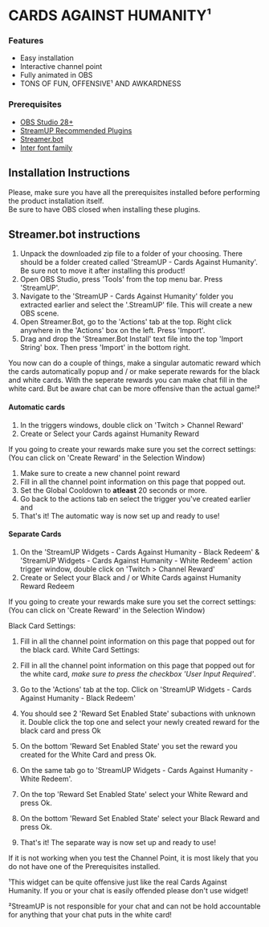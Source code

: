 # CARDS AGAINST HUMANITY¹

### Features
- Easy installation
- Interactive channel point
- Fully animated in OBS
- TONS OF FUN, OFFENSIVE¹ AND AWKARDNESS

### Prerequisites
- [OBS Studio 28+](https://obsproject.com/)
- [StreamUP Recommended Plugins](https://streamup.tips/product/plugin-installer)
- [Streamer.bot](https://streamer.bot)
- [Inter font family](https://rsms.me/inter/)

## Installation Instructions
Please, make sure you have all the prerequisites installed before performing the product installation itself.  
Be sure to have OBS closed when installing these plugins.

## Streamer.bot instructions

1. Unpack the downloaded zip file to a folder of your choosing. There should be a folder created called 'StreamUP - Cards Against Humanity'. Be sure not to move it after installing this product!
2. Open OBS Studio, press 'Tools' from the top menu bar. Press 'StreamUP'.
3. Navigate to the 'StreamUP - Cards Against Humanity' folder you extracted earlier and select the '.StreamUP' file. This will create a new OBS scene.
4. Open Streamer.Bot, go to the 'Actions' tab at the top. Right click anywhere in the 'Actions' box on the left. Press 'Import'.
5. Drag and drop the 'Streamer.Bot Install' text file into the top 'Import String' box. Then press 'Import' in the bottom right. 

You now can do a couple of things, make a singular automatic reward which the cards automatically popup and / or make seperate rewards for the black and white cards. 
With the seperate rewards you can make chat fill in the white card. But be aware chat can be more offensive than the actual game!²
  
#### Automatic cards

1. In the triggers windows, double click on 'Twitch > Channel Reward'
2. Create or Select your Cards against Humanity Reward

If you going to create your rewards make sure you set the correct settings:
(You can click on 'Create Reward' in the Selection Window)

1. Make sure to create a new channel point reward
2. Fill in all the channel point information on this page that popped out.
3. Set the Global Cooldown to **atleast** 20 seconds or more.
4. Go back to the actions tab en select the trigger you've created earlier and 
5. That's it! The automatic way is now set up and ready to use!

#### Separate Cards

1. On the 'StreamUP Widgets - Cards Against Humanity - Black Redeem' &  'StreamUP Widgets - Cards Against Humanity - White Redeem' action trigger window, double click on 'Twitch > Channel Reward'
2. Create or Select your Black and / or White Cards against Humanity Reward Redeem
   
If you going to create your rewards make sure you set the correct settings:
(You can click on 'Create Reward' in the Selection Window)

Black Card Settings:
1. Fill in all the channel point information on this page that popped out for the black card.
White Card Settings:
2. Fill in all the channel point information on this page that popped out for the white card, _make sure to press the checkbox 'User Input Required'_.

6. Go to the 'Actions' tab at the top. Click on 'StreamUP Widgets - Cards Against Humanity - Black Redeem'
7. You should see 2 'Reward Set Enabled State' subactions with unknown it. Double click the top one and select your newly created reward for the black card and press Ok
8. On the bottom 'Reward Set Enabled State' you set the reward you created for the White Card and press Ok.
9. On the same tab go to 'StreamUP Widgets - Cards Against Humanity - White Redeem'.
10. On the top 'Reward Set Enabled State' select your White Reward and press Ok.
11. On the bottom 'Reward Set Enabled State' select your Black Reward and press Ok.
12. That's it! The separate way is now set up and ready to use!

If it is not working when you test the Channel Point, it is most likely that you do not have one of the Prerequisites installed.

¹This widget can be quite offensive just like the real Cards Against Humanity. If you or your chat is easily offended please don't use widget!

²StreamUP is not responsible for your chat and can not be hold accountable for anything that your chat puts in the white card!
